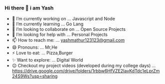 
### Hi there 👋 i am Yash
- 🔭 I’m currently working on ... Javascript and Node
- 🌱 I’m currently learning ...   Go Lang
- 👯 I’m looking to collaborate on ...   Open Source Projects
- 🤔 I’m looking for help with ...  Personal Projects
- 📫 How to reach me: ...   yashmathur123123@gmail.com
- 😄 Pronouns: ...   Mr,He
- ⚡ Love to eat: ...  Pizza,Burger
- ✨ Want to explore: ... Digital World
- :wink: Checkout my project videos (developed during my college days) ... https://drive.google.com/drive/folders/1rbbw6HfVZE2IavKdTdc1eLprZm24S9Ws?usp=sharing


